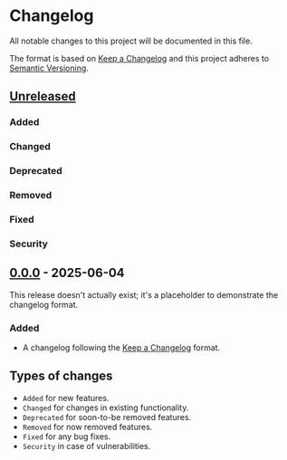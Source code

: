 # Changelog

All notable changes to this project will be documented in this file.

The format is based on [Keep a Changelog](https://keepachangelog.com) and this project adheres to [Semantic Versioning](https://semver.org).

## [Unreleased]

### Added

### Changed

### Deprecated

### Removed

### Fixed

### Security

## [0.0.0] - 2025-06-04

This release doesn't actually exist; it's a placeholder to demonstrate the changelog format.

### Added

- A changelog following the [Keep a Changelog](https://keepachangelog.com) format.

## Types of changes

- `Added` for new features.
- `Changed` for changes in existing functionality.
- `Deprecated` for soon-to-be removed features.
- `Removed` for now removed features.
- `Fixed` for any bug fixes.
- `Security` in case of vulnerabilities.

[Unreleased]: https://github.com/NatoBoram/bookmarklets/compare/v0.0.0...HEAD
[0.0.0]: https://github.com/NatoBoram/bookmarklets/releases/tag/v0.0.0
